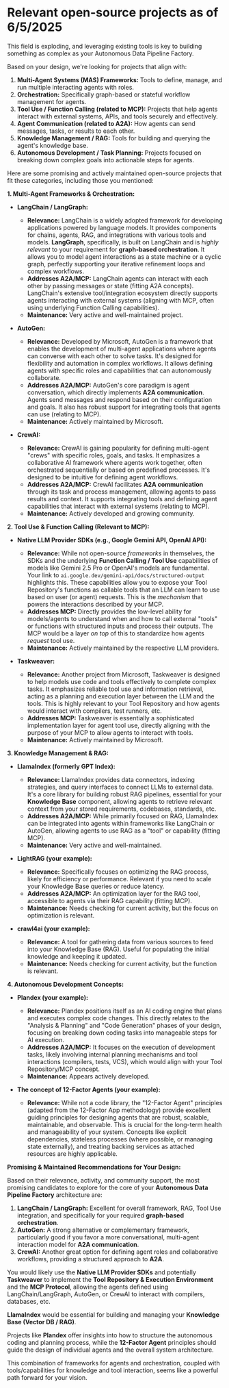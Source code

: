 # Relevant open-source projects as of 6/5/2025

This field is exploding, and leveraging existing tools is key to building something as complex as your Autonomous Data Pipeline Factory.

Based on your design, we're looking for projects that align with:

1. **Multi-Agent Systems (MAS) Frameworks:** Tools to define, manage, and run multiple interacting agents with roles.
2. **Orchestration:** Specifically graph-based or stateful workflow management for agents.
3. **Tool Use / Function Calling (related to MCP):** Projects that help agents interact with external systems, APIs, and tools securely and effectively.
4. **Agent Communication (related to A2A):** How agents can send messages, tasks, or results to each other.
5. **Knowledge Management / RAG:** Tools for building and querying the agent's knowledge base.
6. **Autonomous Development / Task Planning:** Projects focused on breaking down complex goals into actionable steps for agents.

Here are some promising and actively maintained open-source projects that fit these categories, including those you mentioned:

**1. Multi-Agent Frameworks & Orchestration:**

* **LangChain / LangGraph:**
  * **Relevance:** LangChain is a widely adopted framework for developing applications powered by language models. It provides components for chains, agents, RAG, and integrations with various tools and models. **LangGraph**, specifically, is built on LangChain and is *highly relevant* to your requirement for **graph-based orchestration**. It allows you to model agent interactions as a state machine or a cyclic graph, perfectly supporting your iterative refinement loops and complex workflows.
  * **Addresses A2A/MCP:** LangChain agents can interact with each other by passing messages or state (fitting A2A concepts). LangChain's extensive tool/integration ecosystem directly supports agents interacting with external systems (aligning with MCP, often using underlying Function Calling capabilities).
  * **Maintenance:** Very active and well-maintained project.

* **AutoGen:**
  * **Relevance:** Developed by Microsoft, AutoGen is a framework that enables the development of multi-agent applications where agents can converse with each other to solve tasks. It's designed for flexibility and automation in complex workflows. It allows defining agents with specific roles and capabilities that can autonomously collaborate.
  * **Addresses A2A/MCP:** AutoGen's core paradigm is agent conversation, which directly implements **A2A communication**. Agents send messages and respond based on their configuration and goals. It also has robust support for integrating tools that agents can use (relating to MCP).
  * **Maintenance:** Actively maintained by Microsoft.

* **CrewAI:**
  * **Relevance:** CrewAI is gaining popularity for defining multi-agent "crews" with specific roles, goals, and tasks. It emphasizes a collaborative AI framework where agents work together, often orchestrated sequentially or based on predefined processes. It's designed to be intuitive for defining agent workflows.
  * **Addresses A2A/MCP:** CrewAI facilitates **A2A communication** through its task and process management, allowing agents to pass results and context. It supports integrating tools and defining agent capabilities that interact with external systems (relating to MCP).
  * **Maintenance:** Actively developed and growing community.

**2. Tool Use & Function Calling (Relevant to MCP):**

* **Native LLM Provider SDKs (e.g., Google Gemini API, OpenAI API):**
  * **Relevance:** While not open-source *frameworks* in themselves, the SDKs and the underlying **Function Calling / Tool Use** capabilities of models like Gemini 2.5 Pro or OpenAI's models are fundamental. Your link to `ai.google.dev/gemini-api/docs/structured-output` highlights this. These capabilities allow you to expose your Tool Repository's functions as callable tools that an LLM can learn to use based on user (or agent) requests. This is the *mechanism* that powers the interactions described by your MCP.
  * **Addresses MCP:** Directly provides the low-level ability for models/agents to understand when and how to call external "tools" or functions with structured inputs and process their outputs. The MCP would be a layer *on top* of this to standardize how agents *request* tool use.
  * **Maintenance:** Actively maintained by the respective LLM providers.

* **Taskweaver:**
  * **Relevance:** Another project from Microsoft, Taskweaver is designed to help models use code and tools effectively to complete complex tasks. It emphasizes reliable tool use and information retrieval, acting as a planning and execution layer between the LLM and the tools. This is highly relevant to your Tool Repository and how agents would interact with compilers, test runners, etc.
  * **Addresses MCP:** Taskweaver is essentially a sophisticated implementation layer for agent tool use, directly aligning with the purpose of your MCP to allow agents to interact with tools.
  * **Maintenance:** Actively maintained by Microsoft.

**3. Knowledge Management & RAG:**

* **LlamaIndex (formerly GPT Index):**
  * **Relevance:** LlamaIndex provides data connectors, indexing strategies, and query interfaces to connect LLMs to external data. It's a core library for building robust RAG pipelines, essential for your **Knowledge Base** component, allowing agents to retrieve relevant context from your stored requirements, codebases, standards, etc.
  * **Addresses A2A/MCP:** While primarily focused on RAG, LlamaIndex can be integrated into agents within frameworks like LangChain or AutoGen, allowing agents to use RAG as a "tool" or capability (fitting MCP).
  * **Maintenance:** Very active and well-maintained.

* **LightRAG (your example):**
  * **Relevance:** Specifically focuses on optimizing the RAG process, likely for efficiency or performance. Relevant if you need to scale your Knowledge Base queries or reduce latency.
  * **Addresses A2A/MCP:** An optimization layer for the RAG tool, accessible to agents via their RAG capability (fitting MCP).
  * **Maintenance:** Needs checking for current activity, but the focus on optimization is relevant.

* **crawl4ai (your example):**
  * **Relevance:** A tool for gathering data from various sources to feed into your Knowledge Base (RAG). Useful for populating the initial knowledge and keeping it updated.
  * **Maintenance:** Needs checking for current activity, but the function is relevant.

**4. Autonomous Development Concepts:**

* **Plandex (your example):**
  * **Relevance:** Plandex positions itself as an AI coding engine that plans and executes complex code changes. This directly relates to the "Analysis & Planning" and "Code Generation" phases of your design, focusing on breaking down coding tasks into manageable steps for AI execution.
  * **Addresses A2A/MCP:** It focuses on the execution of development tasks, likely involving internal planning mechanisms and tool interactions (compilers, tests, VCS), which would align with your Tool Repository/MCP concept.
  * **Maintenance:** Appears actively developed.

* **The concept of 12-Factor Agents (your example):**
  * **Relevance:** While not a code library, the "12-Factor Agent" principles (adapted from the 12-Factor App methodology) provide excellent guiding principles for designing agents that are robust, scalable, maintainable, and observable. This is crucial for the long-term health and manageability of your system. Concepts like explicit dependencies, stateless processes (where possible, or managing state externally), and treating backing services as attached resources are highly applicable.

**Promising & Maintained Recommendations for Your Design:**

Based on their relevance, activity, and community support, the most promising candidates to explore for the core of your **Autonomous Data Pipeline Factory** architecture are:

1. **LangChain / LangGraph:** Excellent for overall framework, RAG, Tool Use integration, and specifically for your required **graph-based orchestration**.
2. **AutoGen:** A strong alternative or complementary framework, particularly good if you favor a more conversational, multi-agent interaction model for **A2A communication**.
3. **CrewAI:** Another great option for defining agent roles and collaborative workflows, providing a structured approach to **A2A**.

You would likely use the **Native LLM Provider SDKs** and potentially **Taskweaver** to implement the **Tool Repository & Execution Environment** and the **MCP Protocol**, allowing the agents defined using LangChain/LangGraph, AutoGen, or CrewAI to interact with compilers, databases, etc.

**LlamaIndex** would be essential for building and managing your **Knowledge Base (Vector DB / RAG)**.

Projects like **Plandex** offer insights into how to structure the autonomous coding and planning process, while the **12-Factor Agent** principles should guide the design of individual agents and the overall system architecture.

This combination of frameworks for agents and orchestration, coupled with tools/capabilities for knowledge and tool interaction, seems like a powerful path forward for your vision.
